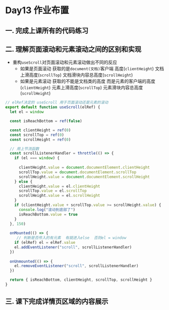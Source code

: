 # Day13 作业布置

## 一. 完成上课所有的代码练习







## 二. 理解页面滚动和元素滚动之间的区别和实现

* 重构`useScroll`对页面滚动和元素滚动做出不同的反应
  * 如果是页面滚动  获取的是`document(文档)`客户端 高度(`clientHeight`)    文档上滑高度(`scrollTop`)    文档滑块内容总高度(`scrollHeight`)
  * 如果是元素滚动  获取的不能是文档类的高度   而是元素的客户端的高度(`clientHeight`)   元素上滑高度(`scrollTop`)   元素滑块内容总高度(`scrollHeight`)

```js
// elRef决定的 useScroll 用于页面滚动还是元素的滚动
export default function useScroll(elRef) {
  let el = window

  const isReachBottom = ref(false)

  const clientHeight = ref(0)
  const scrollTop = ref(0)
  const scrollHeight = ref(0)

  // 用上节流函数
  const scrollListenerHandler = throttle(() => {
    if (el === window) {
        
      clientHeight.value = document.documentElement.clientHeight
      scrollTop.value = document.documentElement.scrollTop
      scrollHeight.value = document.documentElement.scrollHeight
    } else {
      clientHeight.value = el.clientHeight
      scrollTop.value = el.scrollTop
      scrollHeight.value = el.scrollHeight
    }
    if (clientHeight.value + scrollTop.value >= scrollHeight.value) {
      console.log("滚动到底部了")
      isReachBottom.value = true
    }
  }, 150)
  
  onMounted(() => {
     // 判断是否传入的有元素  有就进入else  否则el = window
    if (elRef) el = elRef.value
    el.addEventListener("scroll", scrollListenerHandler)
  })
  
  onUnmounted(() => {
    el.removeEventListener("scroll", scrollListenerHandler)
  })

  return { isReachBottom, clientHeight, scrollTop, scrollHeight }
}

```









## 三. 课下完成详情页区域的内容展示
















































